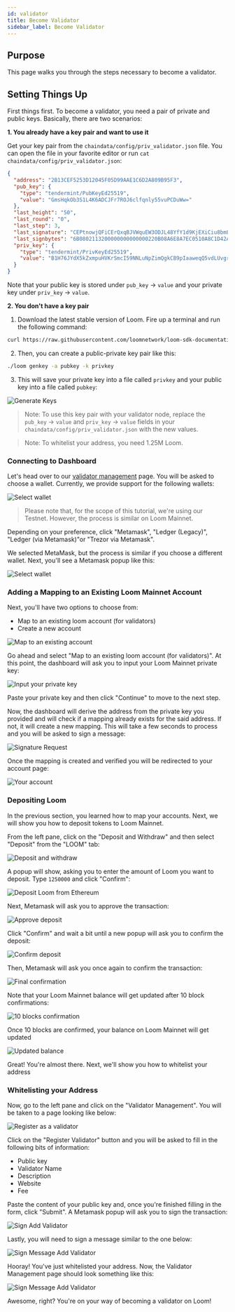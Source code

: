 ```yaml
---
id: validator
title: Become Validator
sidebar_label: Become Validator
---
```


## Purpose

This page walks you through the steps necessary to become a validator.

## Setting Things Up

First things first. To become a validator, you need a pair of private and public keys. Basically, there are two scenarios:

**1. You already have a key pair and want to use it**


Get your key pair from the `chaindata/config/priv_validator.json` file. You can open the file in your favorite editor or run `cat chaindata/config/priv_validator.json`:

```json
{
  "address": "2B13CEF5253D12045F05D99AAE1C6D2A809B95F3",
  "pub_key": {
    "type": "tendermint/PubKeyEd25519",
    "value": "GmsHqkOb3S1L4K6ADCJFr7ROJ6clfqnly55vuPCDuWw="
  },
  "last_height": "50",
  "last_round": "0",
  "last_step": 3,
  "last_signature": "CEPtnowjQFiCErQxqBJVWquEW3ODJL48YfY1d9KjEXiCiu8bmLmf5VECmOOQD3p7fumS7APxkMqUfCT+YqqhDg==",
  "last_signbytes": "6B0802113200000000000000220B08A6E8A7EC0510A8C1D42A2A480A2026ECBA6AB3721E5479D29237D4BBE2851EB4B5F580453048549E146E5BC9F5A212240A202D0F81B4495A49578C0E34205A9C51AECDC4A4562677044A415189DA30BB7F5C1001320764656661756C74",
  "priv_key": {
    "type": "tendermint/PrivKeyEd25519",
    "value": "B1H76JYdX5kZxmpuHVKrSmcI59NNLuNpZimQgkCB9pIaaweqQ5vdLUvgroAMIkWvtE4npyV+qeXLnm+48IO5bA=="
  }
}
```

Note that your public key is stored under `pub_key` -> `value` and your private key under `priv_key` -> `value`.

**2. You don't have a key pair**

1. Download the latest stable version of Loom. Fire up a terminal and run the following command:

```bash
curl https://raw.githubusercontent.com/loomnetwork/loom-sdk-documentation/master/scripts/get_loom.sh | sh
```

2. Then, you can create a public-private key pair like this:

```bash
./loom genkey -a pubkey -k privkey
```

3. This will save your private key into a file called `privkey` and your public key into a file called `pubkey`:

![Generate Keys](/developers/img/validator-management-generate-keys.png)


>Note: To use this key pair with your validator node, replace the `pub_key` -> `value`  and `priv_key` -> `value` fields in your `chaindata/config/priv_validator.json` with the new values.

>Note: To whitelist your address, you need 1.25M Loom.

### Connecting to Dashboard

Let's head over to our [validator management](https://dashboard.dappchains.com/validator-management) page. You will be asked to choose a wallet. Currently, we provide support for the following wallets:

![Select wallet](/developers/img/validator-management-select-wallet.png)

> Please note that, for the scope of this tutorial, we're using our Testnet. However, the process is similar on Loom Mainnet.

Depending on your preference, click "Metamask", "Ledger (Legacy)",  "Ledger (via Metamask)"or "Trezor via Metamask".

We selected MetaMask, but the process is similar if you choose a different wallet. Next, you'll see a Metamask popup like this:

![Select wallet](/developers/img/validator-management-connect-request.png)

### Adding a Mapping to an Existing Loom Mainnet Account

Next, you'll have two options to choose from:

 - Map to an existing loom account (for validators)
 - Create a new account

 ![Map to an existing account](/developers/img/validator-management-map-to-an-existing-account.png)

Go ahead and select "Map to an existing loom account (for validators)". At this point, the dashboard will ask you to input your Loom Mainnet private key:

![Input your private key](/developers/img/validator-management-input-your-private-key.png)

Paste your private key and then click "Continue" to move to the next step.

Now, the dashboard will derive the address from the private key you provided and will check if a mapping already exists for the said address. If not, it will create a new mapping. This will take a few seconds to process and you will be asked to sign a message:

![Signature Request](/developers/img/validator-management-signature-request-2.png)

Once the mapping is created and verified you will be redirected to your account page:

![Your account](/developers/img/validator-management-your-account.png)

### Depositing Loom

In the previous section, you learned how to map your accounts. Next, we will show you how to deposit tokens to Loom Mainnet.

From the left pane, click on the "Deposit and Withdraw" and then select "Deposit" from the "LOOM" tab:

![Deposit and withdraw](/developers/img/validator-management-deposit-and-withdraw.png)

A popup will show, asking you to enter the amount of Loom you want to deposit. Type `1250000` and click "Confirm":

![Deposit Loom from Ethereum](/developers/img/validator-management-deposit-loom-from-ethereum.png)

Next, Metamask will ask you to approve the transaction:

![Approve deposit](/developers/img/validator-management-approve-deposit.png)

Click "Confirm" and wait a bit until a new popup will ask you to confirm the deposit:

![Confirm deposit](/developers/img/validator-management-complete-deposit.png)

Then, Metamask will ask you once again to confirm the transaction:

![Final confirmation](/developers/img/validator-management-final-confirmation.png)

Note that your Loom Mainnet balance will get updated after 10 block confirmations:

![10 blocks confirmation](/developers/img/validator-management-10-block-confirmations.png)

Once 10 blocks are confirmed, your balance on Loom Mainnet will get updated

![Updated balance](/developers/img/validator-management-updated-balance.png)

Great! You're almost there. Next, we'll show you how to whitelist your address

### Whitelisting your Address

Now, go to the left pane and click on the "Validator Management". You will be taken to a page looking like below:

![Register as a validator](/developers/img/validator-management-register-as-validator.png)


Click on the "Register Validator" button and you will be asked to fill in the following bits of information:

- Public key
- Validator Name
- Description
- Website
- Fee

Paste the content of your public key and, once you're finished filling in the form, click "Submit". A Metamask popup will ask you to sign the transaction:

![Sign Add Validator](/developers/img/validator-management-sign-add-validator.png)

Lastly, you will need to sign a message similar to the one below:

![Sign Message Add Validator](/developers/img/validator-management-sign-message-add-validator.png)

Hooray! You've just whitelisted your address. Now, the Validator Management page should look something like this:

![Sign Message Add Validator](/developers/img/validator-management-successfully-registered.png)

Awesome, right? You're on your way of becoming a validator on Loom!
